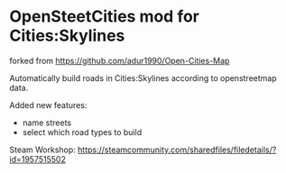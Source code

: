 # OpenSteetCities mod for Cities:Skylines
forked from https://github.com/adur1990/Open-Cities-Map

Automatically build roads in Cities:Skylines according to openstreetmap data.

Added new features: 
- name streets
- select which road types to build

Steam Workshop:
https://steamcommunity.com/sharedfiles/filedetails/?id=1957515502

